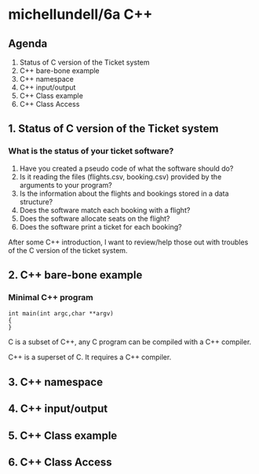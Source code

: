 # michellundell/6a C++

## Agenda
1. Status of C version of the Ticket system
2. C++ bare-bone example
3. C++ namespace
4. C++ input/output
5. C++ Class example
6. C++ Class Access



## 1. Status of C version of the Ticket system
### What is the status of your ticket software?

1. Have you created a pseudo code of what the software should do?
2. Is it reading the files (flights.csv, booking.csv) provided by the arguments to your program?
3. Is the information about the flights and bookings stored in a data structure?
4. Does the software match each booking with a flight?
5. Does the software allocate seats on the flight?
6. Does the software print a ticket for each booking?

After some C++ introduction, I want to review/help those out with troubles of
the C version of the ticket system.

## 2. C++ bare-bone example

### Minimal C++ program
```
int main(int argc,char **argv)
{ 
}
```
C is a subset of C++, any C program can be compiled with a C++ compiler.

C++ is a superset of C. It requires a C++ compiler.


## 3. C++ namespace
## 4. C++ input/output
## 5. C++ Class example
## 6. C++ Class Access
```
```
